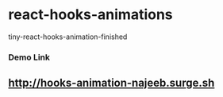 # react-hooks-animations
tiny-react-hooks-animation-finished

### Demo Link
## http://hooks-animation-najeeb.surge.sh
